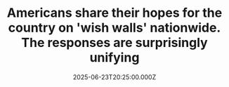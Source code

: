 ---
title: "Americans share their hopes for the country on 'wish walls' nationwide. The responses are surprisingly unifying"
date: 2025-06-23T20:25:00.000Z
category: Human Kindness
externalLink: "https://www.goodgoodgood.co/articles/united-states-250-birthday-wish-walls"
image: ""
excerpt: "Leading up to the 250th birthday of the United States, thousands are sharing their dreams for the future online and in real life.…"
---